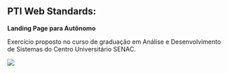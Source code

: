 ## PTI Web Standards:

**Landing Page para Autônomo**

Exercício proposto no curso de graduação em Análise e Desenvolvimento de Sistemas do Centro Universitário SENAC.
<br>


<a href="https://atelie-amigurumi.netlify.app/" target="_blank"><img loading="lazy" src="https://img.shields.io/badge/-Netlify-%23E4405F?style=for-the-badge&logoColor=white" target="_blank"></a>


